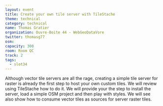 ```yaml
---
layout: event
title: Create your own tile server with TileStache
theme: technical
category: technical
name: Thomas Gratier
organization: Ouvre-Boite 44 - WebGeoDataVore
twitter: thomasg77
osm:
capacity: 300
room: Room QC
track: 2
tags:
  - slot34
---
```

Although vector tile servers are all the rage, creating a simple tile server for raster is already the first step to host your own custom tiles. We will review using TileStache how to do it. We will provide your the step to install the server, load a simple OSM project and then play with styles. We will see also show how to consume vector tiles as sources for server raster tiles.
